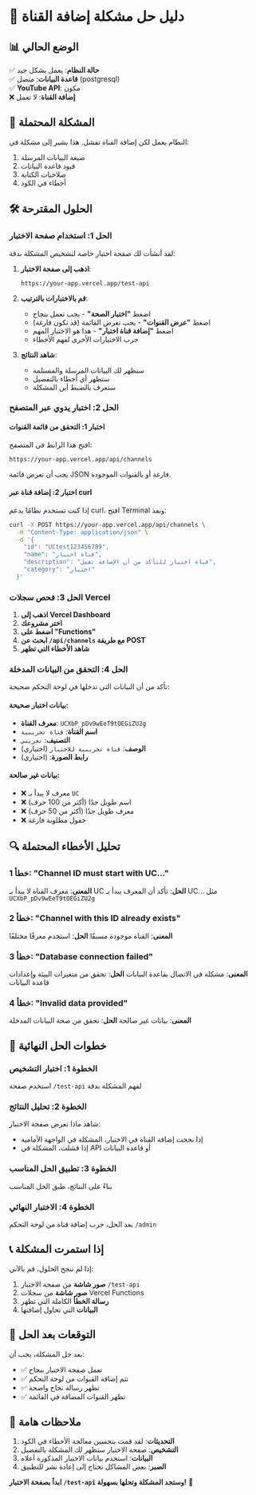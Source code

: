 # 🔧 دليل حل مشكلة إضافة القناة

## 📊 الوضع الحالي
✅ **حالة النظام**: يعمل بشكل جيد  
✅ **قاعدة البيانات**: متصل (postgresql)  
✅ **YouTube API**: مكون  
❌ **إضافة القناة**: لا تعمل  

## 🎯 المشكلة المحتملة
النظام يعمل لكن إضافة القناة تفشل. هذا يشير إلى مشكلة في:
1. صيغة البيانات المرسلة
2. قيود قاعدة البيانات
3. صلاحيات الكتابة
4. أخطاء في الكود

## 🛠️ الحلول المقترحة

### الحل 1: استخدام صفحة الاختبار
لقد أنشأت لك صفحة اختبار خاصة لتشخيص المشكلة بدقة:

1. **اذهب إلى صفحة الاختبار**:
   ```
   https://your-app.vercel.app/test-api
   ```

2. **قم بالاختبارات بالترتيب**:
   - اضغط **"اختبار الصحة"** - يجب تعمل بنجاح
   - اضغط **"عرض القنوات"** - يجب تعرض القائمة (قد تكون فارغة)
   - اضغط **"إضافة قناة اختبار"** - هذا هو الاختبار المهم
   - جرب الاختبارات الأخرى لفهم الأخطاء

3. **شاهد النتائج**:
   - ستظهر لك البيانات المرسلة والمستلمة
   - ستظهر أي أخطاء بالتفصيل
   - ستعرف بالضبط أين المشكلة

### الحل 2: اختبار يدوي عبر المتصفح

#### اختبار 1: التحقق من قائمة القنوات
افتح هذا الرابط في المتصفح:
```
https://your-app.vercel.app/api/channels
```
يجب أن تعرض قائمة JSON فارغة أو بالقنوات الموجودة.

#### اختبار 2: إضافة قناة عبر curl
إذا كنت تستخدم نظامًا يدعم curl، افتح Terminal ونفذ:

```bash
curl -X POST https://your-app.vercel.app/api/channels \
  -H "Content-Type: application/json" \
  -d '{
    "id": "UCtest123456789",
    "name": "قناة اختبار",
    "description": "قناة اختبار للتأكد من أن الإضافة تعمل",
    "category": "اختبار"
  }'
```

### الحل 3: فحص سجلات Vercel

1. **اذهب إلى Vercel Dashboard**
2. **اختر مشروعك**
3. **اضغط على "Functions"**
4. **ابحث عن `/api/channels` مع طريقة POST**
5. **شاهد الأخطاء التي تظهر**

### الحل 4: التحقق من البيانات المدخلة

تأكد من أن البيانات التي تدخلها في لوحة التحكم صحيحة:

#### بيانات اختبار صحيحة:
- **معرف القناة**: `UCXbP_pDv9wEeT9tOEGiZU2g`
- **اسم القناة**: `قناة تجريبية`
- **التصنيف**: `تجريبي`
- **الوصف**: `قناة تجريبية للاختبار` (اختياري)
- **رابط الصورة**: (اختياري)

#### بيانات غير صالحة:
- ❌ معرف لا يبدأ بـ `UC`
- ❌ اسم طويل جدًا (أكثر من 100 حرف)
- ❌ معرف طويل جدًا (أكثر من 50 حرف)
- ❌ حقول مطلوبة فارغة

## 🔍 تحليل الأخطاء المحتملة

### خطأ 1: "Channel ID must start with UC..."
**المعنى**: معرف القناة لا يبدأ بـ UC
**الحل**: تأكد أن المعرف يبدأ بـ UC... مثل `UCXbP_pDv9wEeT9tOEGiZU2g`

### خطأ 2: "Channel with this ID already exists"
**المعنى**: القناة موجودة مسبقًا
**الحل**: استخدم معرفًا مختلفًا

### خطأ 3: "Database connection failed"
**المعنى**: مشكلة في الاتصال بقاعدة البيانات
**الحل**: تحقق من متغيرات البيئة وإعدادات قاعدة البيانات

### خطأ 4: "Invalid data provided"
**المعنى**: بيانات غير صالحة
**الحل**: تحقق من صحة البيانات المدخلة

## 🚀 خطوات الحل النهائية

### الخطوة 1: اختبار التشخيص
استخدم صفحة `/test-api` لفهم المشكلة بدقة

### الخطوة 2: تحليل النتائج
شاهد ماذا تعرض صفحة الاختبار:
- إذا نجحت إضافة القناة في الاختبار، المشكلة في الواجهة الأمامية
- إذا فشلت، المشكلة في API أو قاعدة البيانات

### الخطوة 3: تطبيق الحل المناسب
بناءً على النتائج، طبق الحل المناسب

### الخطوة 4: الاختبار النهائي
بعد الحل، جرب إضافة قناة من لوحة التحكم `/admin`

## 📞 إذا استمرت المشكلة

إذا لم تنجح الحلول، قم بالآتي:

1. **صور شاشة** من صفحة الاختبار `/test-api`
2. **صور شاشة** من سجلات Vercel Functions
3. **رسالة الخطأ** الكاملة التي تظهر
4. **البيانات** التي تحاول إضافتها

## 🎯 التوقعات بعد الحل

بعد حل المشكلة، يجب أن:
- ✅ تعمل صفحة الاختبار بنجاح
- ✅ تتم إضافة القنوات من لوحة التحكم
- ✅ تظهر رسالة نجاح واضحة
- ✅ تظهر القنوات المضافة في القائمة

## 📝 ملاحظات هامة

1. **التحديثات**: لقد قمت بتحسين معالجة الأخطاء في الكود
2. **التشخيص**: صفحة الاختبار ستظهر لك المشكلة بالتفصيل
3. **البيانات**: استخدم بيانات الاختبار المذكورة أعلاه
4. **الصبر**: بعض المشاكل تحتاج إلى إعادة نشر للتطبيق

**ابدأ بصفحة الاختبار `/test-api` وستجد المشكلة وتحلها بسهولة!** 🎉